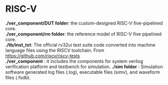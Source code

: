 # RISC-V
**./ver_component/DUT folder**: the custom-designed RISC-V five-pipelined core.  
**./ver_component/rm folder**: the reference model of RISC-V five pipelined core.  
**./tb/inst_txt**: The official rv32ui test suite code converted into machine language files using the RISCV toolchain. From https://github.com/riscv/riscv-tests  
**./ver_component** : it includes the components for system verilog verification platform and testbench for simulation.
**./sim folder** : Simulation software generated log files (.log), executable files (simv), and waveform files (.fsdb).
